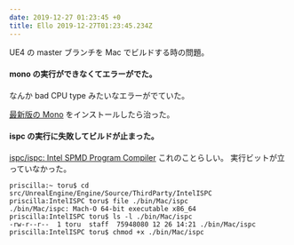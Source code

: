```yaml
---
date: 2019-12-27 01:23:45 +0
title: Ello 2019-12-27T01:23:45.234Z
---
```

UE4 の master ブランチを Mac でビルドする時の問題。

#### mono の実行ができなくてエラーがでた。

なんか bad CPU type みたいなエラーがでていた。

[最新版の Mono](https://www.mono-project.com/docs/getting-started/install/mac/) をインストールしたら治った。

#### ispc の実行に失敗してビルドが止まった。
[ispc/ispc: Intel SPMD Program Compiler](https://github.com/ispc/ispc/) これのことらしい。
実行ビットが立っていなかった。

```
priscilla:~ toru$ cd src/UnrealEngine/Engine/Source/ThirdParty/IntelISPC
priscilla:IntelISPC toru$ file ./bin/Mac/ispc 
./bin/Mac/ispc: Mach-O 64-bit executable x86_64
priscilla:IntelISPC toru$ ls -l ./bin/Mac/ispc 
-rw-r--r--  1 toru  staff  75948080 12 26 14:21 ./bin/Mac/ispc
priscilla:IntelISPC toru$ chmod +x ./bin/Mac/ispc 
```



